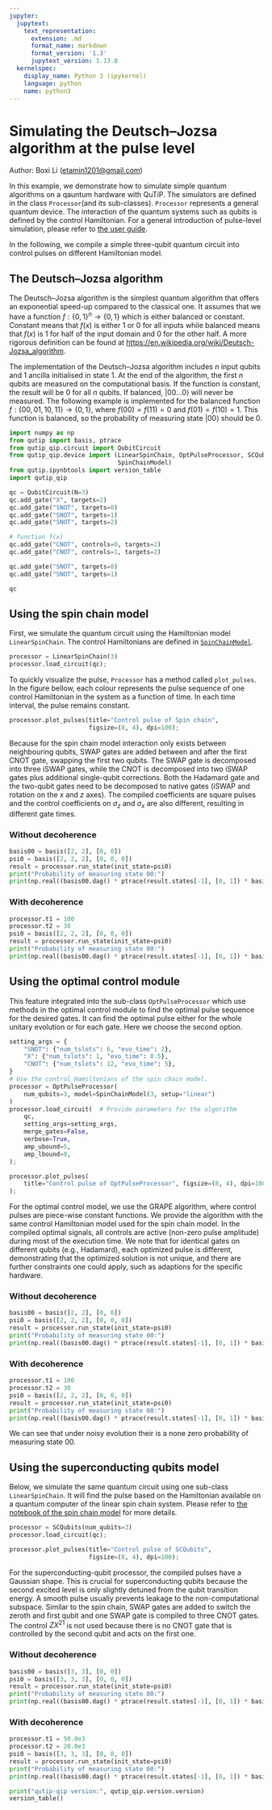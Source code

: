 ```yaml
---
jupyter:
  jupytext:
    text_representation:
      extension: .md
      format_name: markdown
      format_version: '1.3'
      jupytext_version: 1.13.8
  kernelspec:
    display_name: Python 3 (ipykernel)
    language: python
    name: python3
---
```


# Simulating the Deutsch–Jozsa algorithm at the pulse level


Author: Boxi Li (etamin1201@gmail.com)


In this example, we demonstrate how to simulate simple quantum algorithms on a qauntum hardware with QuTiP. The simulators are defined in the class `Processor`(and its sub-classes). `Processor` represents a general quantum device. The interaction of the quantum systems such as qubits is defined by the control Hamiltonian. For a general introduction of pulse-level simulation, please refer to [the user guide](https://qutip-qip.readthedocs.io/en/stable/qip-processor.html).

In the following, we compile a simple three-qubit quantum circuit into control pulses on different Hamiltonian model.

## The Deutsch–Jozsa algorithm
The Deutsch–Jozsa algorithm is the simplest quantum algorithm that offers an exponential speed-up compared to the classical one. It assumes that we have a function $f:\{0,1\}^n \rightarrow \{0,1\}$ which is either balanced or constant. Constant means that $f(x)$ is either 1 or 0 for all inputs while balanced means that $f(x)$ is 1 for half of the input domain and 0 for the other half. A more rigorous definition can be found at https://en.wikipedia.org/wiki/Deutsch-Jozsa_algorithm.

The implementation of the Deutsch–Jozsa algorithm includes $n$ input qubits and 1 ancilla initialised in state $1$. At the end of the algorithm, the first $n$ qubits are measured on the computational basis. If the function is constant, the result will be $0$ for all $n$ qubits. If balanced, $\left|00...0\right\rangle$ will never be measured.
The following example is implemented for the balanced function $f:\{00,01,10,11\} \rightarrow \{0,1\}$, where $f(00)=f(11)=0$ and $f(01)=f(10)=1$. This function is balanced, so the probability of measuring state $\left|00\right\rangle$ should be 0.

```python
import numpy as np
from qutip import basis, ptrace
from qutip_qip.circuit import QubitCircuit
from qutip_qip.device import (LinearSpinChain, OptPulseProcessor, SCQubits,
                              SpinChainModel)
from qutip.ipynbtools import version_table
import qutip_qip
```

```python
qc = QubitCircuit(N=3)
qc.add_gate("X", targets=2)
qc.add_gate("SNOT", targets=0)
qc.add_gate("SNOT", targets=1)
qc.add_gate("SNOT", targets=2)

# function f(x)
qc.add_gate("CNOT", controls=0, targets=2)
qc.add_gate("CNOT", controls=1, targets=2)

qc.add_gate("SNOT", targets=0)
qc.add_gate("SNOT", targets=1)
```

```python
qc
```

## Using the spin chain model
First, we simulate the quantum circuit using the Hamiltonian model `LinearSpinChain`. The control Hamiltonians are defined in [`SpinChainModel`](https://qutip-qip.readthedocs.io/en/stable/apidoc/qutip_qip.device.html#qutip_qip.device.SpinChainModel).

```python
processor = LinearSpinChain(3)
processor.load_circuit(qc);
```

To quickly visualize the pulse, `Processor` has a method called `plot_pulses`. In the figure bellow, each colour represents the pulse sequence of one control Hamiltonian in the system as a function of time. In each time interval, the pulse remains constant.

```python
processor.plot_pulses(title="Control pulse of Spin chain",
                      figsize=(8, 4), dpi=100);
```

Because for the spin chain model interaction only exists between neighbouring qubits, SWAP gates are added between and after the first CNOT gate, swapping the first two qubits. The SWAP gate is decomposed into three iSWAP gates, while the CNOT is decomposed into two iSWAP gates plus additional single-qubit corrections. Both the Hadamard gate and the two-qubit gates need to be decomposed to native gates (iSWAP and rotation on the $x$ and $z$ axes). The compiled coefficients are square pulses and the control coefficients on $\sigma_z$ and $\sigma_x$ are also different, resulting in different gate times.


### Without decoherence

```python
basis00 = basis([2, 2], [0, 0])
psi0 = basis([2, 2, 2], [0, 0, 0])
result = processor.run_state(init_state=psi0)
print("Probability of measuring state 00:")
print(np.real((basis00.dag() * ptrace(result.states[-1], [0, 1]) * basis00)))
```

### With decoherence

```python
processor.t1 = 100
processor.t2 = 30
psi0 = basis([2, 2, 2], [0, 0, 0])
result = processor.run_state(init_state=psi0)
print("Probability of measuring state 00:")
print(np.real((basis00.dag() * ptrace(result.states[-1], [0, 1]) * basis00)))
```

## Using the optimal control module
This feature integrated into the sub-class `OptPulseProcessor` which use methods in the optimal control module to find the optimal pulse sequence for the desired gates. It can find the optimal pulse either for the whole unitary evolution or for each gate. Here we choose the second option.

```python
setting_args = {
    "SNOT": {"num_tslots": 6, "evo_time": 2},
    "X": {"num_tslots": 1, "evo_time": 0.5},
    "CNOT": {"num_tslots": 12, "evo_time": 5},
}
# Use the control Hamiltonians of the spin chain model.
processor = OptPulseProcessor(
    num_qubits=3, model=SpinChainModel(3, setup="linear")
)
processor.load_circuit(  # Provide parameters for the algorithm
    qc,
    setting_args=setting_args,
    merge_gates=False,
    verbose=True,
    amp_ubound=5,
    amp_lbound=0,
);
```

```python
processor.plot_pulses(
    title="Control pulse of OptPulseProcessor", figsize=(8, 4), dpi=100
);
```

For the optimal control model, we use the GRAPE algorithm, where control pulses are piece-wise constant functions. We provide the algorithm with the same control Hamiltonian model used for the spin chain model. In the compiled optimal signals, all controls are active (non-zero pulse amplitude) during most of the execution time. We note that for identical gates on different qubits (e.g., Hadamard), each optimized pulse is different, demonstrating that the optimized solution is not unique, and there are further constraints one could apply, such as adaptions for the specific hardware.


### Without decoherence

```python
basis00 = basis([2, 2], [0, 0])
psi0 = basis([2, 2, 2], [0, 0, 0])
result = processor.run_state(init_state=psi0)
print("Probability of measuring state 00:")
print(np.real((basis00.dag() * ptrace(result.states[-1], [0, 1]) * basis00)))
```

### With decoherence

```python
processor.t1 = 100
processor.t2 = 30
psi0 = basis([2, 2, 2], [0, 0, 0])
result = processor.run_state(init_state=psi0)
print("Probability of measuring state 00:")
print(np.real((basis00.dag() * ptrace(result.states[-1], [0, 1]) * basis00)))
```

We can see that under noisy evolution their is a none zero probability of measuring state 00.


## Using the superconducting qubits model
Below, we simulate the same quantum circuit using one sub-class `LinearSpinChain`. It will find the pulse based on the Hamiltonian available on a quantum computer of the linear spin chain system.
Please refer to [the notebook of the spin chain model](../time-evolution/005_spin-chain.md) for more details.

```python
processor = SCQubits(num_qubits=3)
processor.load_circuit(qc);
```

```python
processor.plot_pulses(title="Control pulse of SCQubits",
                      figsize=(8, 4), dpi=100);
```

For the superconducting-qubit processor, the compiled pulses have a Gaussian shape. This is crucial for superconducting qubits because the second excited level is only slightly detuned from the qubit transition energy. A smooth pulse usually prevents leakage to the non-computational subspace. Similar to the spin chain, SWAP gates are added to switch the zeroth and first qubit and one SWAP gate is compiled to three CNOT gates. The control $ZX^{21}$ is not used because there is no CNOT gate that is controlled by the second qubit and acts on the first one.


### Without decoherence

```python
basis00 = basis([3, 3], [0, 0])
psi0 = basis([3, 3, 3], [0, 0, 0])
result = processor.run_state(init_state=psi0)
print("Probability of measuring state 00:")
print(np.real((basis00.dag() * ptrace(result.states[-1], [0, 1]) * basis00)))
```

### With decoherence

```python
processor.t1 = 50.0e3
processor.t2 = 20.0e3
psi0 = basis([3, 3, 3], [0, 0, 0])
result = processor.run_state(init_state=psi0)
print("Probability of measuring state 00:")
print(np.real((basis00.dag() * ptrace(result.states[-1], [0, 1]) * basis00)))
```

```python
print("qutip-qip version:", qutip_qip.version.version)
version_table()
```


